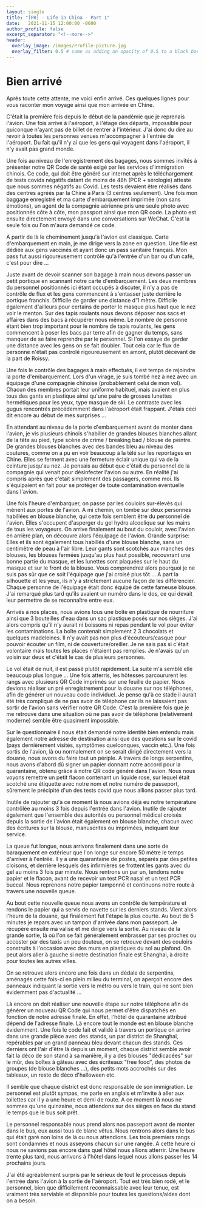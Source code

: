 ```yaml
---
layout: single
title: "[FR] - Life in China - Part 1"
date:   2021-11-15 12:00:00 -0600
author_profile: false
excerpt_separator: "<!--more-->"
header:
  overlay_image: /images/Profile-picture.jpg
  overlay_filter: 0.5 # same as adding an opacity of 0.5 to a black background
---
```


# Bien arrivé

<!--more-->

Après toute cette attente, me voici enfin arrivé. Ces quelques lignes pour vous raconter mon voyage ainsi que mon arrivée en Chine.

C'était la première fois depuis le début de la pandémie que je reprenais l'avion. Une fois arrivé à l'aéroport, à l'étage des départs, impossible pour quiconque n'ayant pas de billet de rentrer à l'intérieur. J'ai donc du dire au revoir à toutes les personnes venues m'accompagner à l'entrée de l'aéroport. Du fait qu'il n'y ai que les gens qui voyagent dans l'aéroport, il n'y avait pas grand monde.

Une fois au niveau de l'enregistrement des bagages, nous sommes invités à présenter notre QR Code de santé exigé par les services d'immigration chinois. Ce code, qui doit être généré sur internet après le téléchargement de tests covids négatifs datant de moins de 48h (PCR + sérologie) atteste que nous sommes négatifs au Covid. Les tests devaient être réalisés dans des centres agréés par la Chine à Paris (3 centres seulement). Une fois mon baggage enregistré et ma carte d'embarquement imprimée (non sans émotions), un agent de la compagnie aérienne pris une seule photo avec positionnés côte à côte, mon passport ainsi que mon QR code. La photo est ensuite directement envoyé dans une conversations sur WeChat. C'est la seule fois ou l'on m'aura demandé ce code.

A partir de là le cheminement jusqu'à l'avion est classique. Carte d'embarquement en main, je me dirige vers la zone en question. Une file est dédiée aux gens vaccinés et ayant donc un pass sanitaire français. Mon pass fut aussi rigoureusement contrôlé qu'à l'entrée d'un bar ou d'un café, c'est pour dire ...

Juste avant de devoir scanner son bagage à main nous devons passer un petit portique en scannant notre carte d'embarquement. Les deux membres du personnel positionnés ici étant occupés à discuter, il n'y a pas de contrôle de flux et les gens commencent à s'entasser juste derrière le portique franchis. Difficile de garder une distance d'1 mètre. Difficile également d'ailleurs pour certains de porter le masque plus haut que le nez voir le menton.
Sur des tapis roulants nous devons déposer nos sacs et affaires dans des bacs à récupérer nous même. Le nombre de personne étant bien trop important pour le nombre de tapis roulants, les gens commencent à poser les bacs par terre afin de gagner du temps, sans manquer de se faire reprendre par le personnel.
Si l'on essaye de garder une distance avec les gens on se fait doubler. Tout cela car le flux de personne n'était pas controlé rigoureusement en amont, plutôt décevant de la part de Roissy.

Une fois le contrôle des bagages à main effectués, il est temps de rejoindre la porte d'embarquement. Lors d'un virage, je suis tombé nez à nez avec un équipage d'une compagnie chinoise (probablement celui de mon vol). Chacun des membres portait leur uniforme habituel, mais avaient en plus tous des gants en plastique ainsi qu'une paire de grosses lunettes hermétiques pour les yeux, type masque de ski. Le contraste avec les gugus rencontrés précédemment dans l'aéroport était frappant. J'étais ceci dit encore au début de mes surprises ...

En attendant au niveau de la porte d'embarquement avant de monter dans l'avion, je vis plusieurs chinois s'habiller de grandes blouses blanches allant de la tête au pied, type scène de crime / breaking bad / blouse de peintre. De grandes blouses blanches avec des bandes bleu au niveau des coutures, comme on a pu en voir beaucoup à la télé sur les reportages en Chine. Elles se ferment avec une fermeture éclair unique qui va de la ceinture jusqu'au nez.
Je pensais au début que c'était du personnel de la compagnie qui venait pour désinfecter l'avion ou autre. En réalité j'ai compris après que c'était simplement des passagers, comme moi. Ils s'équipaient en fait pour se protéger de toute contamination éventuelle dans l'avion.

Une fois l'heure d'embarquer, on passe par les couloirs sur-élevés qui mènent aux portes de l'avion. A mi chemin, on tombe sur deux personnes habillées en blouse blanche, qui cette fois semblent être du personnel de l'avion. Elles s'occupent d'asperger du gel hydro alcoolique sur les mains de tous les voyageurs. On arrive finalement au bout du couloir, avec l'avion en arrière plan, on découvre alors l'équipage de l'avion. Grande surprise: Elles et ils sont également tous habillés d'une blouse blanche, sans un centimètre de peau à l'air libre.
Leur gants sont scotchés aux manches des blouses, les blouses fermées jusqu'au plus haut possible, recouvrant une bonne partie du masque, et les lunettes sont plaquées sur le haut du masque et sur le front de la blouse. Vous comprendrez alors pourquoi je ne suis pas sûr que ce soit l'équipage que j'ai croisé plus tôt ... A part la silhouette et les yeux, ils n'y a strictement aucune façon de les différencier. Chaque personne de l'équipage était donc équipé de cette fameuse blouse. J'ai remarqué plus tard qu'ils avaient un numéro dans le dos, ce qui devait leur permettre de se reconnaître entre eux.

Arrivés à nos places, nous avions tous une boîte en plastique de nourriture ainsi que 3 bouteilles d'eau dans un sac plastique posés sur nos sièges. J'ai alors compris qu'il n'y aurait ni boissons ni repas pendant le vol pour éviter les contaminations. La boîte contenait simplement 2 3 chocolats et quelques madeleines. Il n'y avait pas non plus d'écouteurs/casque pour pouvoir écouter un film, ni de couverture/oreiller. Je ne sais pas si c'était volontaire mais toutes les places n'étaient pas remplies. Je n'avais qu'un voisin sur deux et c'était le cas de plusieurs personnes.

Le vol était de nuit, il est passé plutôt rapidement. La suite m'a semblé elle beaucoup plus longue ... Une fois atterris, les hôtesses parcoururent les rangs avec plusieurs QR Code imprimés sur une feuille de papier. Nous devions réaliser un pré enregistrement pour la douane sur nos téléphones, afin de générer un nouveau code individuel. Je pense qu'à ce stade il aurait été très compliqué de ne pas avoir de téléphone car ils ne laissaient pas sortir de l'avion sans vérifier notre QR Code. C'est la première fois que je me retrouve dans une situation où ne pas avoir de téléphone (relativement moderne) semble être quasiment impossible.

Sur le questionnaire il nous était demandé notre identité bien entendu mais également notre adresse de destination ainsi que des questions sur le covid (pays dernièrement visités, symptômes quelconques, vaccin etc.). Une fois sortis de l'avion, là ou normalement on se serait dirigé directement vers la douane, nous avons du faire tout un périple.
A travers de longs serpentins, nous avons d'abord dû signer un papier donnant notre accord pour la quarantaine, obtenu grâce à notre QR code généré dans l'avion. Nous nous voyons remettre un petit flacon contenant un liquide rose, sur lequel était scotché une étiquette avec notre nom et notre numéro de passeport, sûrement le précipité d'un des tests covid que nous allions passer plus tard.

Inutile de rajouter qu'à ce moment là nous avions déjà eu notre température contrôlée au moins 3 fois depuis l'entrée dans l'avion. Inutile de rajouter également que l'ensemble des autorités ou personnel médical croisés depuis la sortie de l'avion était également en blouse blanche, chacun avec des écritures sur la blouse, manuscrites ou imprimées, indiquant leur service.

La queue fut longue, nous arrivons finalement dans une sorte de baraquement en extérieur que l'on longe sur encore 50 mètre le temps d'arriver à l'entrée. Il y a une quarantaine de postes, séparés par des petites cloisons, et derrière lesquels des infirmières se frottent les gants avec du gel au moins 3 fois par minute. Nous rentrons un par un, tendons notre papier et le flacon, avant de recevoir un test PCR nasal et un test PCR buccal. Nous reprenons notre papier tamponné et continuons notre route à travers une nouvelle queue.

Au bout cette nouvelle queue nous avons un contrôle de température et rendons le papier qui a servis de navette sur les derniers stands. Vient alors l'heure de la douane, qui finalement fut l'étape la plus courte. Au bout de 5 minutes je repars avec un tampon d'arrivée dans mon passeport.
Je récupère ensuite ma valise et me dirige vers la sortie.
Au niveau de la grande sortie, là où l'on se fait généralement embrasser par ses proches ou accoster par des taxis un peu douteux, on se retrouve devant des couloirs construits à l'occasion avec des murs en plastiques du sol au plafond. On peut alors aller à gauche si notre destination finale est Shanghai, à droite pour toutes les autres villes.

On se retrouve alors encore une fois dans un dédale de serpentins, aménagés cette fois-ci en plein milieu du terminal, on aperçoit encore des panneaux indiquant la sortie vers le métro ou vers le train, qui ne sont bien évidemment pas d'actualité ...

Là encore on doit réaliser une nouvelle étape sur notre téléphone afin de générer un nouveau QR Code qui nous permet d'être dispatchés en fonction de notre adresse finale. En effet, l'hôtel de quarantaine attribué dépend de l'adresse finale. Là encore tout le monde est en blouse blanche évidemment.
Une fois le code fait et validé à travers un portique on arrive dans une grande pièce avec des stands, un par district de Shanghai, repérables par un grand panneau bleu devant chacun des stands. Ces derniers ont l'air d'être là depuis un moment, chaque district semble avoir fait la déco de son stand à sa manière, il y a des blouses "dédicacées" sur le mûr, des boîtes à gâteau avec des écriteaux "free food", des photos de groupes (de blouse blanches ...), des petits mots accrochés sur des tableaux, un reste de déco d'halloween etc.

Il semble que chaque district est donc responsable de son immigration. Le personnel est plutôt sympas, me parle en anglais et m'invite à aller aux toilettes car il y a une heure et demi de route. A ce moment là nous ne sommes qu'une quinzaine, nous attendons sur des sièges en face du stand le temps que le bus soit prêt.

Le personnel responsable nous prend alors nos passeport avant de monter dans le bus, eux aussi tous de blanc vêtus. Nous rentrons alors dans le bus qui était garé non loins de là ou nous attendions. Les trois premiers rangs sont condamnés et nous asseyons chacun sur une rangée.
A cette heure ci nous ne savions pas encore dans quel hôtel nous allions atterrir. Une heure trente plus tard, nous arrivons à l'hôtel dans lequel nous allons passer les 14 prochains jours.

J'ai été agréablement surpris par le sérieux de tout le processus depuis l'entrée dans l'avion à la sortie de l'aéroport. Tout est très bien rodé, et le personnel, bien que difficilement reconnaissable avec leur tenue, est vraiment très serviable et disponible pour toutes les questions/aides dont on a besoin. 
